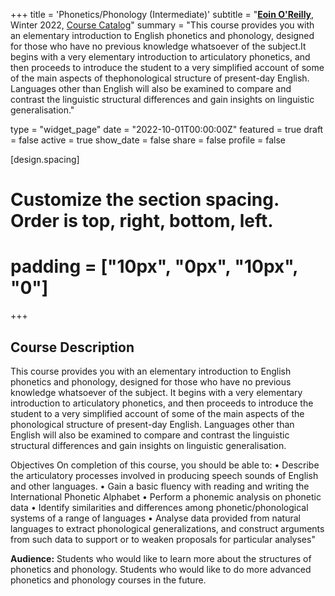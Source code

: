 +++
title = 'Phonetics/Phonology (Intermediate)'
subtitle = "[**Eoin O'Reilly**](https://slam.phil.hhu.de/authors/eoin/), Winter 2022, [Course Catalog](https://lsf.hhu.de/qisserver/rds?state=verpublish&status=init&vmfile=no&publishid=232675&moduleCall=webInfo&publishConfFile=webInfo&publishSubDir=veranstaltung)"
summary = "This course provides you with an elementary introduction to English phonetics and phonology, designed for those who have no previous knowledge whatsoever of the subject.It begins with a very elementary introduction to articulatory phonetics, and then proceeds to introduce the student to a very simplified account of some of the main aspects of thephonological structure of present-day English. Languages other than English will also be examined to compare and contrast the linguistic structural differences and gain insights on linguistic generalisation."

type = "widget_page"
date = "2022-10-01T00:00:00Z"
featured = true
draft = false
active = true
show_date = false
share = false
profile = false

[design.spacing]
  # Customize the section spacing. Order is top, right, bottom, left.
  # padding = ["10px", "0px", "10px", "0"]

+++

## Course Description
This course provides you with an elementary introduction to English phonetics and phonology, designed for those who have no previous knowledge whatsoever of the subject. It begins with a very elementary introduction to articulatory phonetics, and then proceeds to introduce the student to a very simplified account of some of the main aspects of the phonological structure of present-day English. Languages other than English will also be examined
to compare and contrast the linguistic structural differences and gain insights on linguistic generalisation.

Objectives
On completion of this course, you should be able to:
• Describe the articulatory processes involved in producing speech sounds of English and other languages.
• Gain a basic fluency with reading and writing the International Phonetic Alphabet
• Perform a phonemic analysis on phonetic data
• Identify similarities and differences among phonetic/phonological systems of a range of languages
• Analyse data provided from natural languages to extract phonological generalizations, and construct arguments from such data to support or to weaken proposals for particular analyses"


**Audience:** Students who would like to learn more about the structures of phonetics and phonology. Students who would like to do more advanced phonetics and phonology courses in the future.

